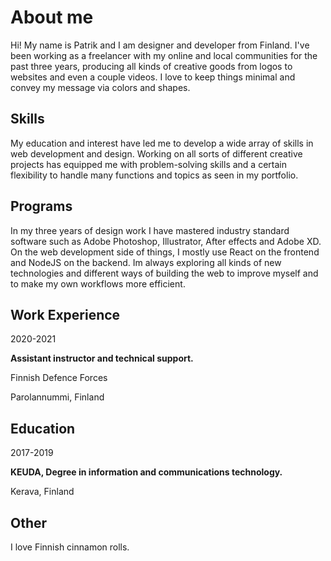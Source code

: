 # About me

Hi! My name is Patrik and I am designer and developer from Finland.
I've been working as a freelancer with my online and local communities for the past three years,
producing all kinds of creative goods from logos to websites and even a couple videos.
I love to keep things minimal and convey my message via colors and shapes.

## Skills

My education and interest have led me to develop a wide array of skills in web development and design.
Working on all sorts of different creative projects has equipped me with problem-solving skills and
a certain flexibility to handle many functions and topics as seen in my portfolio.

## Programs

In my three years of design work I have mastered industry standard software such as Adobe Photoshop,
Illustrator, After effects and Adobe XD. On the web development side of things, I mostly use React on the frontend
and NodeJS on the backend. Im always exploring all kinds of new technologies and different ways of building the web to
improve myself and to make my own workflows more efficient.

## Work Experience

2020-2021

**Assistant instructor and technical support.**

Finnish Defence Forces

Parolannummi, Finland

## Education

2017-2019

**KEUDA, Degree in information and communications technology.**

Kerava, Finland

## Other

I love Finnish cinnamon rolls.
